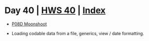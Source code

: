 # Day 40 | [HWS 40](https://www.hackingwithswift.com/100/swiftui/39) | [Index](https://github.com/JulesMoorhouse/100DaysOfSwiftUI/blob/main/README.md)

- [P08D Moonshoot](https://github.com/JulesMoorhouse/100DaysOfSwiftUI/blob/main/P08D%20Moonshoot/P08D%20Moonshoot/ContentView.swift)

- Loading codable data from a file, generics, view / date formatting.
  